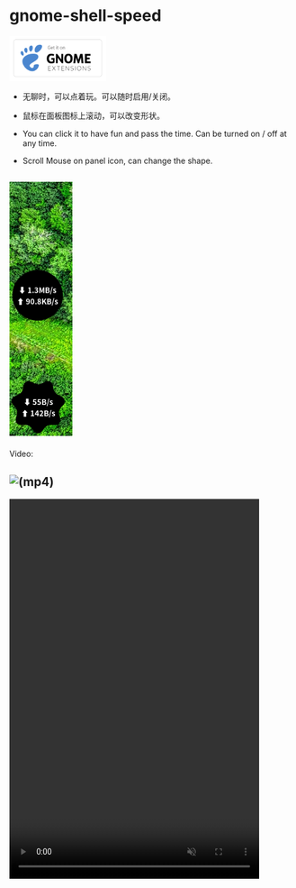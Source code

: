 # gnome-shell-speed

[<img alt="" height="80" src="https://raw.githubusercontent.com/andyholmes/gnome-shell-extensions-badge/master/get-it-on-ego.svg?sanitize=true">](https://extensions.gnome.org/extension/4901/screen-net-speed/)

- 无聊时，可以点着玩。可以随时启用/关闭。
- 鼠标在面板图标上滚动，可以改变形状。

- You can click it to have fun and pass the time. Can be turned on / off at any time.
- Scroll Mouse on panel icon, can change the shape.

![](screenshot.png)
---
Video:

![(mp4)]('https://github.com/eexpress/gs-speed/blob/main/gs-speed.mp4')
---
<video width="444" height="674" controls autoplay muted loop>
  <source src="gs-speed.mp4" type="video/mp4">
</video>
